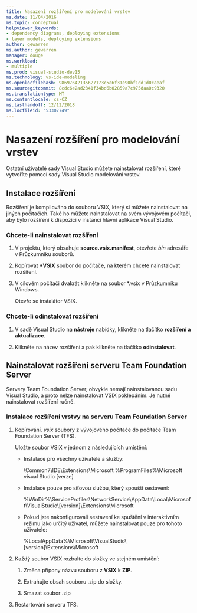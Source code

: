 ```yaml
---
title: Nasazení rozšíření pro modelování vrstev
ms.date: 11/04/2016
ms.topic: conceptual
helpviewer_keywords:
- dependency diagrams, deploying extensions
- layer models, deploying extensions
author: gewarren
ms.author: gewarren
manager: douge
ms.workload:
- multiple
ms.prod: visual-studio-dev15
ms.technology: vs-ide-modeling
ms.openlocfilehash: 98697642135627173c5a6f31e90bf1dd1d0caeaf
ms.sourcegitcommit: 8cdc6e2ad2341f34bd6b02859a7c975daa0c9320
ms.translationtype: MT
ms.contentlocale: cs-CZ
ms.lasthandoff: 12/12/2018
ms.locfileid: "53307749"
---
```

# <a name="deploy-a-layer-model-extension"></a>Nasazení rozšíření pro modelování vrstev

Ostatní uživatelé sady Visual Studio můžete nainstalovat rozšíření, které vytvoříte pomocí sady Visual Studio modelování vrstev.

## <a name="install-your-extension"></a>Instalace rozšíření

Rozšíření je kompilováno do souboru VSIX, který si můžete nainstalovat na jiných počítačích. Také ho můžete nainstalovat na svém vývojovém počítači, aby bylo rozšíření k dispozici v instanci hlavní aplikace Visual Studio.

### <a name="to-install-the-extension"></a>Chcete-li nainstalovat rozšíření

1. V projektu, který obsahuje **source.vsix.manifest**, otevřete *bin* adresáře v Průzkumníku souborů.

2. Kopírovat  **\*VSIX** soubor do počítače, na kterém chcete nainstalovat rozšíření.

3. V cílovém počítači dvakrát klikněte na soubor *.vsix v Průzkumníku Windows.

    Otevře se instalátor VSIX.

### <a name="to-uninstall-the-extension"></a>Chcete-li odinstalovat rozšíření

1.  V sadě Visual Studio na **nástroje** nabídky, klikněte na tlačítko **rozšíření a aktualizace**.

2.  Klikněte na název rozšíření a pak klikněte na tlačítko **odinstalovat**.

## <a name="install-an-extension-on-team-foundation-server"></a>Nainstalovat rozšíření serveru Team Foundation Server

Servery Team Foundation Server, obvykle nemají nainstalovanou sadu Visual Studio, a proto nelze nainstalovat VSIX poklepáním. Je nutné nainstalovat rozšíření ručně.

### <a name="to-install-your-layer-extension-on-a-team-foundation-server-server"></a>Instalace rozšíření vrstvy na serveru Team Foundation Server

1.  Kopírování. *vsix* soubory z vývojového počítače do počítače Team Foundation Server (TFS).

     Uložte soubor VSIX v jednom z následujících umístění:

    -   Instalace pro všechny uživatele a služby:

         \Common7\IDE\Extensions\Microsoft %ProgramFiles%\Microsoft visual Studio [verze]

    -   Instalace pouze pro síťovou službu, který spouští sestavení:

         %WinDir%\ServiceProfiles\NetworkService\AppData\Local\Microsoft\VisualStudio\\[version]\Extensions\Microsoft

    -   Pokud jste nakonfigurovali sestavení ke spuštění v interaktivním režimu jako určitý uživatel, můžete nainstalovat pouze pro tohoto uživatele:

         %LocalAppData%\Microsoft\VisualStudio\\[version]\Extensions\Microsoft

2.  Každý soubor VSIX rozbalte do složky ve stejném umístění:

    1.  Změna přípony názvu souboru z **VSIX** k **ZIP**.

    2.  Extrahujte obsah souboru .zip do složky.

    3.  Smazat soubor .zip

3.  Restartování serveru TFS.
